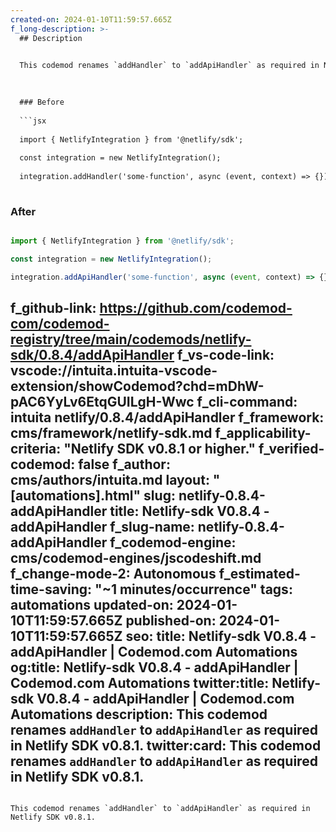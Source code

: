 ```yaml
---
created-on: 2024-01-10T11:59:57.665Z
f_long-description: >-
  ## Description
  

  This codemod renames `addHandler` to `addApiHandler` as required in Netlify SDK v0.8.1.
  

  
  ### Before
  
  ```jsx
  
  import { NetlifyIntegration } from '@netlify/sdk';
  
  const integration = new NetlifyIntegration();
  
  integration.addHandler('some-function', async (event, context) => {});
  
  ```
  
  ### After
  
  ```jsx
  
  import { NetlifyIntegration } from '@netlify/sdk';
  
  const integration = new NetlifyIntegration();
  
  integration.addApiHandler('some-function', async (event, context) => {});
  
  ```
f_github-link: https://github.com/codemod-com/codemod-registry/tree/main/codemods/netlify-sdk/0.8.4/addApiHandler
f_vs-code-link: vscode://intuita.intuita-vscode-extension/showCodemod?chd=mDhW-pAC6YyLv6EtqGUILgH-Wwc
f_cli-command: intuita netlify/0.8.4/addApiHandler
f_framework: cms/framework/netlify-sdk.md
f_applicability-criteria: "Netlify SDK v0.8.1 or higher."
f_verified-codemod: false
f_author: cms/authors/intuita.md
layout: "[automations].html"
slug: netlify-0.8.4-addApiHandler
title: Netlify-sdk V0.8.4 - addApiHandler
f_slug-name: netlify-0.8.4-addApiHandler
f_codemod-engine: cms/codemod-engines/jscodeshift.md
f_change-mode-2: Autonomous
f_estimated-time-saving: "~1 minutes/occurrence"
tags: automations
updated-on: 2024-01-10T11:59:57.665Z
published-on: 2024-01-10T11:59:57.665Z
seo:
  title: Netlify-sdk V0.8.4 - addApiHandler | Codemod.com Automations
  og:title: Netlify-sdk V0.8.4 - addApiHandler | Codemod.com Automations
  twitter:title: Netlify-sdk V0.8.4 - addApiHandler | Codemod.com Automations
  description: This codemod renames `addHandler` to `addApiHandler` as required in Netlify SDK v0.8.1.
  twitter:card: This codemod renames `addHandler` to `addApiHandler` as required in Netlify SDK v0.8.1.
---
```

This codemod renames `addHandler` to `addApiHandler` as required in Netlify SDK v0.8.1.